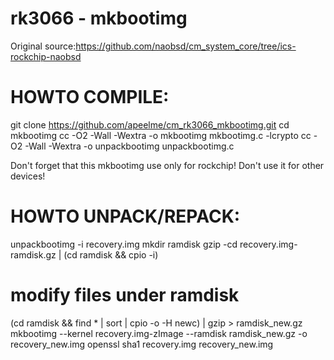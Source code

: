 rk3066 - mkbootimg
===================
Original source:https://github.com/naobsd/cm_system_core/tree/ics-rockchip-naobsd

HOWTO COMPILE:
===================
git clone https://github.com/apeelme/cm_rk3066_mkbootimg.git
cd mkbootimg
cc -O2 -Wall -Wextra -o mkbootimg mkbootimg.c -lcrypto
cc -O2 -Wall -Wextra -o unpackbootimg unpackbootimg.c

Don't forget that this mkbootimg use only for rockchip! Don't use it for other devices!

HOWTO UNPACK/REPACK:
===================
unpackbootimg -i recovery.img
mkdir ramdisk
gzip -cd recovery.img-ramdisk.gz | (cd ramdisk && cpio -i)
# modify files under ramdisk
(cd ramdisk && find * | sort | cpio -o -H newc) | gzip > ramdisk_new.gz
mkbootimg --kernel recovery.img-zImage --ramdisk ramdisk_new.gz -o recovery_new.img
openssl sha1 recovery.img recovery_new.img
